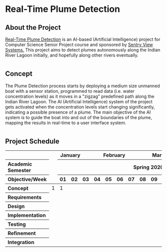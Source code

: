 
# Real-Time Plume Detection
## About the Project
[Real-Time Plume Detection](https://sites.google.com/my.fit.edu/real-time-plume-detection "Project's Website") is an AI-based (Artificial Intelligence) project for Computer Science Senior Project course and sponsored by [Sentry View Systems.](https://sentryviewsystems.com/ "Sentry's Home Page") This project aims to detect plumes autonomously along the Indian River Lagoon initially, and hopefully along other rivers eventually. 
#
## Concept
The Plume Detection process starts by deploying a medium size unmanned boat with a sensor station, programmed to read data (i.e. water concentration levels) as it moves in a "zigzag" predefined path along the Indian River Lagoon. The AI (Artificial Intelligence) system of the project gets activated when the concentration levels start changing significantly, indicating a possible presence of a plume. The main objective of the AI system is to guide the boat into and out of the boundaries of the plume, mapping the results in real-time to a user interface system.
#
## Project Schedule
<table>
    <thead>
        <tr>
            <th align="left"></th>
            <th colspan=4>January</th>
            <th colspan=4>February</th>
            <th colspan=4>March</th>
            <th colspan=4>April</th>
            <th colspan=4>May</th>
            <th colspan=4>June</th>
            <th colspan=4>July</th>
            <th colspan=4>August</th>
            <th colspan=4>September</th>
            <th colspan=4>October</th>
            <th colspan=4>November</th>
            <th colspan=4>December</th>
        </tr>
        <tr>
	        <th align="left">Academic Semester</th>
	        <td rowspan=9></td>
	        <th colspan=16>Spring 2020</th>
	        <th rowspan=9 colspan=13>Summer 2020</th>
	        <th colspan=16>Fall 2020</th>
	        <td rowspan=9 colspan=2></td>
        </tr>
        <tr>
	        <th align="left">Objective/Week</th>
	        <th>01</th>
	        <th>02</th>
	        <th>03</th>
	        <th>04</th>
	        <th>05</th>
	        <th>06</th>
	        <th>07</th>
	        <th>08</th>
	        <th>09</th>
	        <th>10</th>
	        <th>11</th>
	        <th>12</th>
	        <th>13</th>
	        <th>14</th>
	        <th>15</th>
	        <th>16</th>
	        <th>01</th>
	        <th>02</th>
	        <th>03</th>
	        <th>04</th>
	        <th>05</th>
	        <th>06</th>
	        <th>07</th>
	        <th>08</th>
	        <th>09</th>
	        <th>10</th>
	        <th>11</th>
	        <th>12</th>
	        <th>13</th>
	        <th>14</th>
	        <th>15</th>
	        <th>16</th>
        </tr>
    </thead>
    <tbody>
        <tr>
	        <th align="left">Concept</th>
	        <td>1</td>
	        <td>1</td>
	        <td></td>
	        <td></td>
	        <td></td>
	        <td></td>
	        <td></td>
	        <td></td>
	        <td></td>
	        <td></td>
	        <td></td>
	        <td></td>
	        <td></td>
	        <td></td>
	        <td></td>
	        <td></td>
	        <td></td>
	        <td></td>
	        <td></td>
	        <td></td>
	        <td></td>
	        <td></td>
	        <td></td>
	        <td></td>
	        <td></td>
	        <td></td>
	        <td></td>
	        <td></td>
	        <td></td>
	        <td></td>
	        <td></td>
	        <td></td>
        </tr>
        <tr>
	        <th align="left">Requirements</th>
        </tr>
        <tr>
	        <th align="left">Design</th>
        </tr>
        <tr>
	        <th align="left">Implementation</th>
        </tr>
        <tr>
	        <th align="left">Testing</th>
        </tr>
        <tr>
	        <th align="left">Refinement</th>
        </tr>
        <tr>
	        <th align="left">Integration</th>
        </tr>
    </tbody>
</table>
